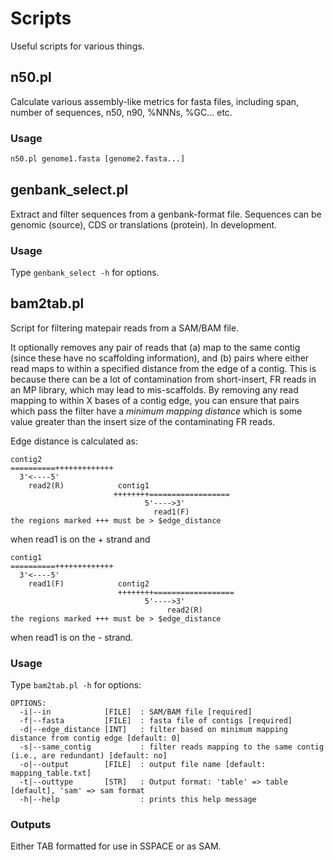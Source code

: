 # Scripts
Useful scripts for various things.

## n50.pl
Calculate various assembly-like metrics for fasta files, including span, number of sequences, n50, n90, %NNNs, %GC... etc.

### Usage
```perl
n50.pl genome1.fasta [genome2.fasta...]
```

## genbank_select.pl
Extract and filter sequences from a genbank-format file. Sequences can be genomic (source), CDS or translations (protein). In development.

### Usage
Type `genbank_select -h` for options.

## bam2tab.pl
Script for filtering matepair reads from a SAM/BAM file.

It optionally removes any pair of reads that (a) map to the same contig (since these have no scaffolding information), and (b) pairs where either read maps to within a specified distance from the edge of a contig. This is because there can be a lot of contamination from short-insert, FR reads in an MP library, which may lead to mis-scaffolds. By removing any read mapping to within X bases of a contig edge, you can ensure that pairs which pass the filter have a *minimum mapping distance* which is some value greater than the insert size of the contaminating FR reads.

Edge distance is calculated as:

```
contig2
==========+++++++++++++
  3'<----5'
    read2(R)            contig1
                       ++++++++==================
                              5'---->3'
                                read1(F)
the regions marked +++ must be > $edge_distance
```
when read1 is on the + strand and

```
contig1
==========+++++++++++++
  3'<----5'
    read1(F)            contig2
                        ++++++++==================
                              5'---->3'
                                   read2(R)
the regions marked +++ must be > $edge_distance
```
when read1 is on the - strand.

### Usage
Type `bam2tab.pl -h` for options:

```
OPTIONS:
  -i|--in            [FILE]  : SAM/BAM file [required]
  -f|--fasta         [FILE]  : fasta file of contigs [required]
  -d|--edge_distance [INT]   : filter based on minimum mapping distance from contig edge [default: 0]
  -s|--same_contig           : filter reads mapping to the same contig (i.e., are redundant) [default: no]
  -o|--output        [FILE]  : output file name [default: mapping_table.txt]
  -t|--outtype       [STR]   : Output format: 'table' => table [default], 'sam' => sam format
  -h|--help                  : prints this help message
```

### Outputs
Either TAB formatted for use in SSPACE or as SAM.
